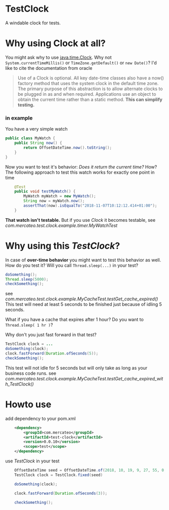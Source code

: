 # TestClock
A windable clock for tests.

# Why using Clock at all?
You might ask why to use [java.time.Clock](https://docs.oracle.com/javase/8/docs/api/java/time/Clock.html). Why not `System.currentTimeMillis()` or `TimeZone.getDefault()` or `new Date()`? I'd like to cite the documentation from oracle
> Use of a Clock is optional. All key date-time classes also have a now() factory method that uses the system clock in the default time zone. The primary purpose of this abstraction is to allow alternate clocks to be plugged in as and when required. Applications use an object to obtain the current time rather than a static method. **This can simplify testing.** 

### in example
You have a very simple watch
```java
public class MyWatch {
    public String now() {
        return OffsetDateTime.now().toString();
    }
}
```
Now you want to test it's behavior: *Does it return the current time?* How? The following approach to test this watch works for exactly one point in time
```java
    @Test
    public void testMyWatch() {
        MyWatch myWatch = new MyWatch();
        String now = myWatch.now();
        assertThat(now).isEqualTo("2018-11-07T10:12:12.414+01:00");
    }
```
**That watch isn't testable.** But if you use *Clock* it becomes testable, see *com.mercateo.test.clock.example.timer.MyWatchTest*

# Why using this *TestClock*?
In case of **over-time behavior** you might want to test this behavior as well. How do you test it? 
Will you call `Thread.sleep(...)` in your test?
```java
doSomething();
Thread.sleep(5000);
checkSomething();
```
see *com.mercateo.test.clock.example.MyCacheTest.testGet_cache_expired()*
This test will need at least 5 seconds to be finished just because of idling 5 seconds.


What if you have a cache that expires after 1 hour? Do you want to `Thread.sleep( 1 hr )`?


Why don't you just fast forward in that test?
```java
TestClock clock = ...
doSomething(clock);
clock.fastForward(Duration.ofSeconds(5));
checkSomething();
```
This test will not idle for 5 seconds but will only take as long as your business code runs.
see *com.mercateo.test.clock.example.MyCacheTest.testGet_cache_expired_with_TestClock()*

# Howto use
add dependency to your pom.xml
```xml
    <dependency>
        <groupId>com.mercateo</groupId>
        <artifactId>test-clock</artifactId>
        <version>0.0.10</version>
        <scope>test</scope>
    </dependency>
```
use *TestClock* in your test
```java
    OffsetDateTime seed = OffsetDateTime.of(2018, 10, 19, 9, 27, 55, 0, ZoneOffset.UTC);
    TestClock clock = TestClock.fixed(seed)

    doSomething(clock);

    clock.fastForward(Duration.ofSeconds(3));

    checkSomething();
```
